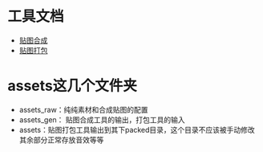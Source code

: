 # 工具文档
* [贴图合成](https://github.com/k88936/assets_gen)  
* [贴图打包](https://libgdx.com/wiki/tools/texture-packer)
# assets这几个文件夹
* assets_raw：纯纯素材和合成贴图的配置
* assets_gen： 贴图合成工具的输出，打包工具的输入
* assets：贴图打包工具输出到其下packed目录，这个目录不应该被手动修改
其余部分正常存放音效等等